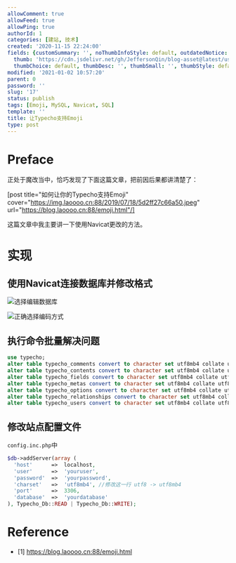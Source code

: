 ```yaml
---
allowComment: true
allowFeed: true
allowPing: true
authorId: 1
categories: [建站, 技术]
created: '2020-11-15 22:24:00'
fields: {customSummary: '', noThumbInfoStyle: default, outdatedNotice: 'no', reprint: standard,
  thumb: 'https://cdn.jsdelivr.net/gh/JeffersonQin/blog-asset@latest/usr/uploads/bg/eb500fb30f2442a75bed2e5add43ad4bd013026b.png',
  thumbChoice: default, thumbDesc: '', thumbSmall: '', thumbStyle: default}
modified: '2021-01-02 10:57:20'
parent: 0
password: ''
slug: '17'
status: publish
tags: [Emoji, MySQL, Navicat, SQL]
template: ''
title: 让Typecho支持Emoji
type: post
---
```

# Preface

正处于魔改当中，恰巧发现了下面这篇文章，把前因后果都讲清楚了：

[post title="如何让你的Typecho支持Emoji" cover="https://img.laoooo.cn:88/2019/07/18/5d2ff27c66a50.jpeg" url="https://blog.laoooo.cn:88/emoji.html"/]

这篇文章中我主要讲一下使用Navicat更改的方法。

# 实现

## 使用Navicat连接数据库并修改格式

![选择编辑数据库](https://cdn.jsdelivr.net/gh/JeffersonQin/blog-asset@latest/usr/uploads/2020/11/1605450169.png)

![正确选择编码方式](https://cdn.jsdelivr.net/gh/JeffersonQin/blog-asset@latest/usr/uploads/2020/11/1605450202.png)

## 执行命令批量解决问题

```sql
use typecho;
alter table typecho_comments convert to character set utf8mb4 collate utf8mb4_unicode_ci;
alter table typecho_contents convert to character set utf8mb4 collate utf8mb4_unicode_ci;
alter table typecho_fields convert to character set utf8mb4 collate utf8mb4_unicode_ci;
alter table typecho_metas convert to character set utf8mb4 collate utf8mb4_unicode_ci;
alter table typecho_options convert to character set utf8mb4 collate utf8mb4_unicode_ci;
alter table typecho_relationships convert to character set utf8mb4 collate utf8mb4_unicode_ci;
alter table typecho_users convert to character set utf8mb4 collate utf8mb4_unicode_ci;
```

## 修改站点配置文件

`config.inc.php`中

```php
$db->addServer(array (
  'host'      =>  localhost,
  'user'      =>  'youruser',
  'password'  =>  'yourpassword',
  'charset'   =>  'utf8mb4', //修改这一行 utf8 -> utf8mb4
  'port'      =>  3306,
  'database'  =>  'yourdatabase'
), Typecho_Db::READ | Typecho_Db::WRITE);
```

# Reference

- [1] https://blog.laoooo.cn:88/emoji.html

